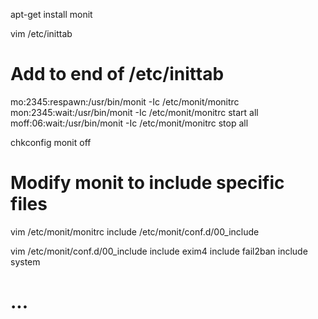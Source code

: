 apt-get install monit

vim /etc/inittab

# Add to end of /etc/inittab
mo:2345:respawn:/usr/bin/monit -Ic /etc/monit/monitrc
mon:2345:wait:/usr/bin/monit -Ic /etc/monit/monitrc start all
moff:06:wait:/usr/bin/monit -Ic /etc/monit/monitrc stop all

chkconfig monit off


# Modify monit to include specific files
vim /etc/monit/monitrc
include /etc/monit/conf.d/00_include

vim /etc/monit/conf.d/00_include
include exim4
include fail2ban
include system
# ...

